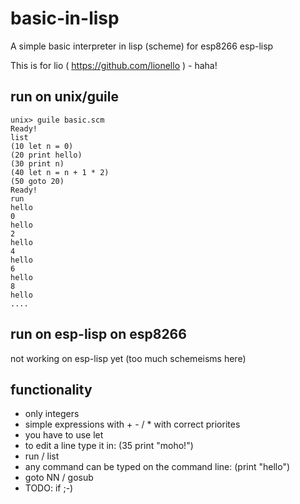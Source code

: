# basic-in-lisp
A simple basic interpreter in lisp (scheme) for esp8266 esp-lisp

This is for lio ( https://github.com/lionello ) - haha!

## run on unix/guile

    unix> guile basic.scm
    Ready!
    list
    (10 let n = 0)
    (20 print hello)
    (30 print n)
    (40 let n = n + 1 * 2)
    (50 goto 20)
    Ready!
    run
    hello
    0
    hello
    2
    hello
    4
    hello
    6
    hello
    8
    hello
    ....


## run on esp-lisp on esp8266

not working on esp-lisp yet (too much schemeisms here)

## functionality

- only integers
- simple expressions with + - / * with correct priorites
- you have to use let
- to edit a line type it in: (35 print "moho!")
- run / list 
- any command can be typed on the command line: (print "hello")
- goto NN / gosub
- TODO: if ;-)
